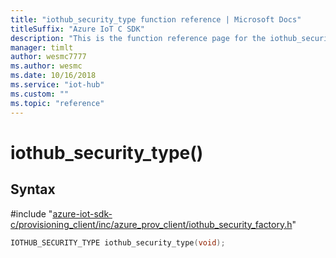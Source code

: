 ```yaml
---                             
title: "iothub_security_type function reference | Microsoft Docs" 
titleSuffix: "Azure IoT C SDK"            
description: "This is the function reference page for the iothub_security_type() function in the Azure IoT C SDK. This SDK is used with Azure IoT Hub and Azure IoT Hub Device Provisioning Service"            
manager: timlt                 
author: wesmc7777              
ms.author: wesmc               
ms.date: 10/16/2018                    
ms.service: "iot-hub"             
ms.custom: ""                
ms.topic: "reference"        
---                            
```


# iothub_security_type()

## Syntax

\#include "[azure-iot-sdk-c/provisioning_client/inc/azure_prov_client/iothub_security_factory.h](../iothub-security-factory-h.md)"  
```C
IOTHUB_SECURITY_TYPE iothub_security_type(void);
```

